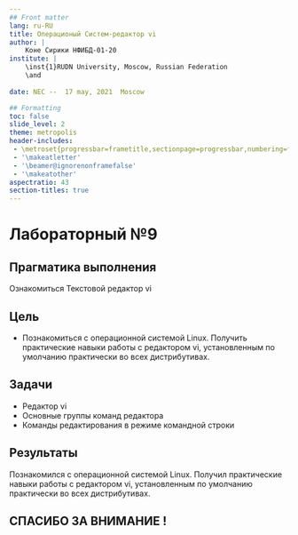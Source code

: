 ```yaml
---
## Front matter
lang: ru-RU
title: Операционый Систем-редактор vi
author: |
	Коне Сирики НФИБД-01-20
institute: |
	\inst{1}RUDN University, Moscow, Russian Federation
	\and
	
date: NEC --  17 may, 2021  Moscow

## Formatting
toc: false
slide_level: 2
theme: metropolis
header-includes: 
 - \metroset{progressbar=frametitle,sectionpage=progressbar,numbering=fraction}
 - '\makeatletter'
 - '\beamer@ignorenonframefalse'
 - '\makeatother'
aspectratio: 43
section-titles: true
---
```


# Лабораторный №9

## Прагматика выполнения

Ознакомиться Текстовой редактор vi

## Цель

- Познакомиться с операционной системой Linux. Получить практические навыки работы с редактором vi, установленным по умолчанию практически во всех дистрибутивах.

## Задачи

- Редактор vi
- Основные группы команд редактора
- Команды редактирования в режиме командной строки
  
## Результаты

Познакомился с операционной системой Linux. Получил практические навыки работы с редактором vi, установленным по умолчанию практически во всех дистрибутивах.


## СПАСИБО ЗА ВНИМАНИЕ !